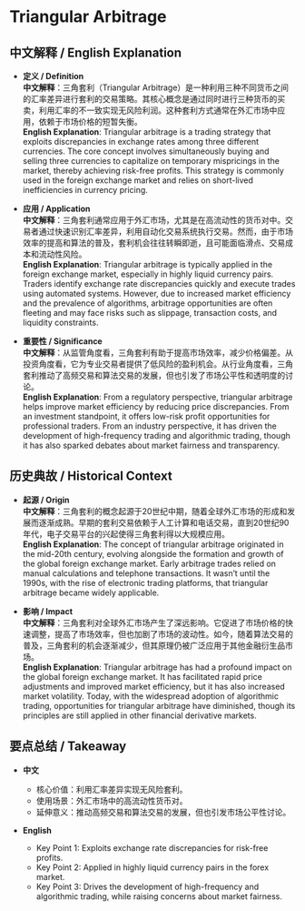# Triangular Arbitrage

## 中文解释 / English Explanation

* **定义 / Definition**  
  **中文解释**：三角套利（Triangular Arbitrage）是一种利用三种不同货币之间的汇率差异进行套利的交易策略。其核心概念是通过同时进行三种货币的买卖，利用汇率的不一致实现无风险利润。这种套利方式通常在外汇市场中应用，依赖于市场价格的短暂失衡。  
  **English Explanation**: Triangular arbitrage is a trading strategy that exploits discrepancies in exchange rates among three different currencies. The core concept involves simultaneously buying and selling three currencies to capitalize on temporary mispricings in the market, thereby achieving risk-free profits. This strategy is commonly used in the foreign exchange market and relies on short-lived inefficiencies in currency pricing.

* **应用 / Application**  
  **中文解释**：三角套利通常应用于外汇市场，尤其是在高流动性的货币对中。交易者通过快速识别汇率差异，利用自动化交易系统执行交易。然而，由于市场效率的提高和算法的普及，套利机会往往转瞬即逝，且可能面临滑点、交易成本和流动性风险。  
  **English Explanation**: Triangular arbitrage is typically applied in the foreign exchange market, especially in highly liquid currency pairs. Traders identify exchange rate discrepancies quickly and execute trades using automated systems. However, due to increased market efficiency and the prevalence of algorithms, arbitrage opportunities are often fleeting and may face risks such as slippage, transaction costs, and liquidity constraints.

* **重要性 / Significance**  
  **中文解释**：从监管角度看，三角套利有助于提高市场效率，减少价格偏差。从投资角度看，它为专业交易者提供了低风险的盈利机会。从行业角度看，三角套利推动了高频交易和算法交易的发展，但也引发了市场公平性和透明度的讨论。  
  **English Explanation**: From a regulatory perspective, triangular arbitrage helps improve market efficiency by reducing price discrepancies. From an investment standpoint, it offers low-risk profit opportunities for professional traders. From an industry perspective, it has driven the development of high-frequency trading and algorithmic trading, though it has also sparked debates about market fairness and transparency.

## 历史典故 / Historical Context

* **起源 / Origin**  
  **中文解释**：三角套利的概念起源于20世纪中期，随着全球外汇市场的形成和发展而逐渐成熟。早期的套利交易依赖于人工计算和电话交易，直到20世纪90年代，电子交易平台的兴起使得三角套利得以大规模应用。  
  **English Explanation**: The concept of triangular arbitrage originated in the mid-20th century, evolving alongside the formation and growth of the global foreign exchange market. Early arbitrage trades relied on manual calculations and telephone transactions. It wasn’t until the 1990s, with the rise of electronic trading platforms, that triangular arbitrage became widely applicable.

* **影响 / Impact**  
  **中文解释**：三角套利对全球外汇市场产生了深远影响。它促进了市场价格的快速调整，提高了市场效率，但也加剧了市场的波动性。如今，随着算法交易的普及，三角套利的机会逐渐减少，但其原理仍被广泛应用于其他金融衍生品市场。  
  **English Explanation**: Triangular arbitrage has had a profound impact on the global foreign exchange market. It has facilitated rapid price adjustments and improved market efficiency, but it has also increased market volatility. Today, with the widespread adoption of algorithmic trading, opportunities for triangular arbitrage have diminished, though its principles are still applied in other financial derivative markets.

## 要点总结 / Takeaway

* **中文**  
  - 核心价值：利用汇率差异实现无风险套利。  
  - 使用场景：外汇市场中的高流动性货币对。  
  - 延伸意义：推动高频交易和算法交易的发展，但也引发市场公平性讨论。  

* **English**  
  - Key Point 1: Exploits exchange rate discrepancies for risk-free profits.  
  - Key Point 2: Applied in highly liquid currency pairs in the forex market.  
  - Key Point 3: Drives the development of high-frequency and algorithmic trading, while raising concerns about market fairness.